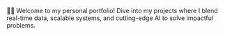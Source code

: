 👨‍💻 Welcome to my personal portfolio!
Dive into my projects where I blend real-time data, scalable systems, and cutting-edge AI to solve impactful problems.
